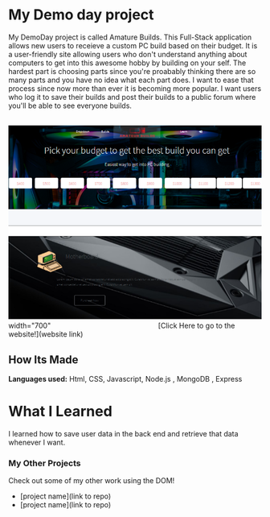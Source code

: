 # My Demo day project
My DemoDay project is called Amature Builds. This Full-Stack application allows new users to receieve a custom PC build based on their budget. It is a user-friendly site allowing users who don't understand anything about computers to get into this awesome hobby by building on your self. The hardest part is choosing parts since you're proabably thinking there are so many parts and you have no idea what each part does. I want to ease that process since now more than ever it is becoming more popular. I want users who log it to save their builds and post their builds to a public forum where you'll be able to see everyone builds.
 
&emsp;
![Screenshot](demopic.png) width="700"
&emsp;&emsp;&emsp;&emsp;&emsp;&emsp;&emsp;&emsp;&emsp;&emsp;&emsp;&emsp;&emsp;&emsp;&emsp;[Click Here to go to the website!](website link)
## How Its Made 
**Languages used:** Html, CSS, Javascript, Node.js , MongoDB , Express
# What I Learned
I learned how to save user data in the back end and retrieve that data whenever I want. 
### My Other Projects 
Check out some of my other work using the DOM!
* [project name](link to repo)
* [project name](link to repo)

